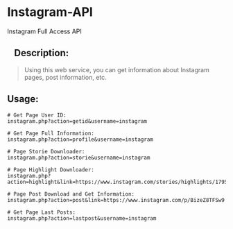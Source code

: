 # Instagram-API
Instagram Full Access API
<h2><a id="user-content-bots-an-introduction-for-developers" class="anchor" aria-hidden="true" href="#bots-an-introduction-for-developers"><svg class="octicon octicon-link" viewBox="0 0 16 16" version="1.1" width="16" height="16" aria-hidden="true"></svg></a>Description:</h2>
<blockquote>
Using this web service, you can get information about Instagram pages, post information, etc.</p>
</blockquote>

<h2>Usage:</h2>

```
# Get Page User ID:
instagram.php?action=getid&username=instagram

# Get Page Full Information:
instagram.php?action=profile&username=instagram

# Page Storie Downloader:
instagram.php?action=storie&username=instagram

# Page Highlight Downloader:
instagram.php?action=highlight&link=https://www.instagram.com/stories/highlights/17954282077184146

# Page Post Download and Get Information:
instagram.php?action=post&link=https://www.instagram.com/p/BizeZ8TFSw9

# Get Page Last Posts:
instagram.php?action=lastpost&username=instagram
```
